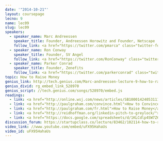 ```yaml
---
date: '"2014-10-21"'
layout: coursepage
lecno: 9
name: lec09
slug: lec09
speakers:
  - speaker_name: Marc Andreessen
    speaker_title: Founder, Andreessen Horowitz and Founder, Netscape
    follow_link: <a href="https://twitter.com/pmarca" class="twitter-follow-button" data-show-count="false" data-show-screen-name="true">Follow @pmarca</a>
  - speaker_name: Ron Conway
    speaker_title: Founder, SV Angel
    follow_link: <a href="https://twitter.com/RonConway" class="twitter-follow-button" data-show-count="false" data-show-screen-name="true">Follow @RonConway</a>
  - speaker_name: Parker Conrad
    speaker_title: Founder, Zenefits
    follow_link: <a href="https://twitter.com/parkerconrad" class="twitter-follow-button" data-show-count="false" data-show-screen-name="true">Follow @parkerconard</a>
topic: How to Raise Money
genius_link: http://tech.genius.com/Marc-andreessen-lecture-9-how-to-raise-money-annotated
genius_divid: rg_embed_link_528970
genius_script: //tech.genius.com/songs/528970/embed.js
readings:
  - link: <a href="http://online.wsj.com/news/articles/SB10001424053111903480904576512250915629460">Why Software is Eating the World</a> by Marc Andreessen
  - link: <a href="http://paulgraham.com/convince.html">How to Convince Investors</a> by Paul Graham
  - link: <a href="http://paulgraham.com/fr.html">How to Raise Money</a> by Paul Graham
  - link: <a href="http://reidhoffman.org/linkedin-pitch-to-greylock/">Linkedin’s Series B Pitch to Greylock</a> by Reid Hoffman
  - link: <a href="https://docs.google.com/spreadsheets/d/1KLCdlp4SW7Z64W_DWGwwuTIfH1GXRAMtPxv4EB5gKu0/edit?usp=sharing">Ron Conway's Recommended Reading List</a>
discussion_forum: https://startupclass.co/lecture/83462/102114-how-to-raise-moneybrbmarc-andreessenb-ifounder-andreessen-horowitz-and-founder-netscapeibrbron-conwayb-ifounder-sv-angelibrbben-silbermannb-ifounder--ceo-pinteresti-----
video_link: //www.youtube.com/embed/uFX95HahaUs
video_id: uFX95HahaUs
---
```


